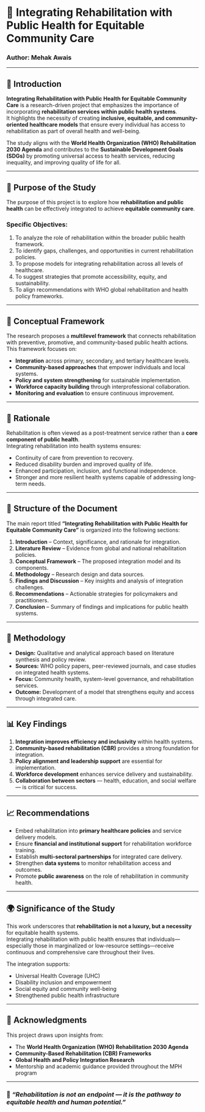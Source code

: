 # 🏥 Integrating Rehabilitation with Public Health for Equitable Community Care

### Author: **Mehak Awais**

---

## 📘 Introduction

**Integrating Rehabilitation with Public Health for Equitable Community Care** is a research-driven project that emphasizes the importance of incorporating **rehabilitation services within public health systems**.  
It highlights the necessity of creating **inclusive, equitable, and community-oriented healthcare models** that ensure every individual has access to rehabilitation as part of overall health and well-being.

The study aligns with the **World Health Organization (WHO) Rehabilitation 2030 Agenda** and contributes to the **Sustainable Development Goals (SDGs)** by promoting universal access to health services, reducing inequality, and improving quality of life for all.

---

## 🎯 Purpose of the Study

The purpose of this project is to explore how **rehabilitation and public health** can be effectively integrated to achieve **equitable community care**.

### Specific Objectives:
1. To analyze the role of rehabilitation within the broader public health framework.  
2. To identify gaps, challenges, and opportunities in current rehabilitation policies.  
3. To propose models for integrating rehabilitation across all levels of healthcare.  
4. To suggest strategies that promote accessibility, equity, and sustainability.  
5. To align recommendations with WHO global rehabilitation and health policy frameworks.

---

## 🧩 Conceptual Framework

The research proposes a **multilevel framework** that connects rehabilitation with preventive, promotive, and community-based public health actions.  
This framework focuses on:
- **Integration** across primary, secondary, and tertiary healthcare levels.  
- **Community-based approaches** that empower individuals and local systems.  
- **Policy and system strengthening** for sustainable implementation.  
- **Workforce capacity building** through interprofessional collaboration.  
- **Monitoring and evaluation** to ensure continuous improvement.

---

## 🧠 Rationale

Rehabilitation is often viewed as a post-treatment service rather than a **core component of public health**.  
Integrating rehabilitation into health systems ensures:
- Continuity of care from prevention to recovery.  
- Reduced disability burden and improved quality of life.  
- Enhanced participation, inclusion, and functional independence.  
- Stronger and more resilient health systems capable of addressing long-term needs.

---

## 📄 Structure of the Document

The main report titled **“Integrating Rehabilitation with Public Health for Equitable Community Care”** is organized into the following sections:

1. **Introduction** – Context, significance, and rationale for integration.  
2. **Literature Review** – Evidence from global and national rehabilitation policies.  
3. **Conceptual Framework** – The proposed integration model and its components.  
4. **Methodology** – Research design and data sources.  
5. **Findings and Discussion** – Key insights and analysis of integration challenges.  
6. **Recommendations** – Actionable strategies for policymakers and practitioners.  
7. **Conclusion** – Summary of findings and implications for public health systems.

---

## 🧾 Methodology

- **Design:** Qualitative and analytical approach based on literature synthesis and policy review.  
- **Sources:** WHO policy papers, peer-reviewed journals, and case studies on integrated health systems.  
- **Focus:** Community health, system-level governance, and rehabilitation services.  
- **Outcome:** Development of a model that strengthens equity and access through integrated care.

---

## 📊 Key Findings

1. **Integration improves efficiency and inclusivity** within health systems.  
2. **Community-based rehabilitation (CBR)** provides a strong foundation for integration.  
3. **Policy alignment and leadership support** are essential for implementation.  
4. **Workforce development** enhances service delivery and sustainability.  
5. **Collaboration between sectors** — health, education, and social welfare — is critical for success.

---

## 📈 Recommendations

- Embed rehabilitation into **primary healthcare policies** and service delivery models.  
- Ensure **financial and institutional support** for rehabilitation workforce training.  
- Establish **multi-sectoral partnerships** for integrated care delivery.  
- Strengthen **data systems** to monitor rehabilitation access and outcomes.  
- Promote **public awareness** on the role of rehabilitation in community health.

---

## 🌍 Significance of the Study

This work underscores that **rehabilitation is not a luxury, but a necessity** for equitable health systems.  
Integrating rehabilitation with public health ensures that individuals—especially those in marginalized or low-resource settings—receive continuous and comprehensive care throughout their lives.

The integration supports:
- Universal Health Coverage (UHC)  
- Disability inclusion and empowerment  
- Social equity and community well-being  
- Strengthened public health infrastructure  


---


## 🙏 Acknowledgments

This project draws upon insights from:
- The **World Health Organization (WHO) Rehabilitation 2030 Agenda**  
- **Community-Based Rehabilitation (CBR) Frameworks**  
- **Global Health and Policy Integration Research**  
- Mentorship and academic guidance provided throughout the MPH program  

---

### 🌟 *“Rehabilitation is not an endpoint — it is the pathway to equitable health and human potential.”*






